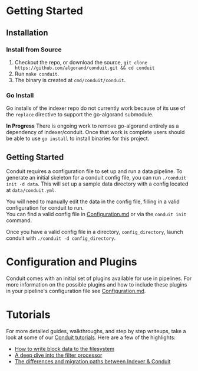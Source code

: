 # Getting Started


## Installation

### Install from Source

1. Checkout the repo, or download the source, `git clone https://github.com/algorand/conduit.git && cd conduit`
2. Run `make conduit`.
3. The binary is created at `cmd/conduit/conduit`.

### Go Install

Go installs of the indexer repo do not currently work because of its use of the `replace` directive to support the 
go-algorand submodule. 

**In Progress**
There is ongoing work to remove go-algorand entirely as a dependency of indexer/conduit. Once
that work is complete users should be able to use `go install` to install binaries for this project.

## Getting Started

Conduit requires a configuration file to set up and run a data pipeline. To generate an initial skeleton for a conduit
config file, you can run `./conduit init -d data`. This will set up a sample data directory with a config located at
`data/conduit.yml`.

You will need to manually edit the data in the config file, filling in a valid configuration for conduit to run.  
You can find a valid config file in [Configuration.md](Configuration.md) or via the `conduit init` command.

Once you have a valid config file in a directory, `config_directory`, launch conduit with `./conduit -d config_directory`.


# Configuration and Plugins
Conduit comes with an initial set of plugins available for use in pipelines. For more information on the possible
plugins and how to include these plugins in your pipeline's configuration file see [Configuration.md](Configuration.md).

# Tutorials
For more detailed guides, walkthroughs, and step by step writeups, take a look at some of our
[Conduit tutorials](./tutorials). Here are a few of the highlights:

* [How to write block data to the filesystem](./tutorials/WritingBlocksToFile.md)
* [A deep dive into the filter processor](./tutorials/FilterDeepDive.md)
* [The differences and migration paths between Indexer & Conduit](./tutorials/IndexerMigration.md)
